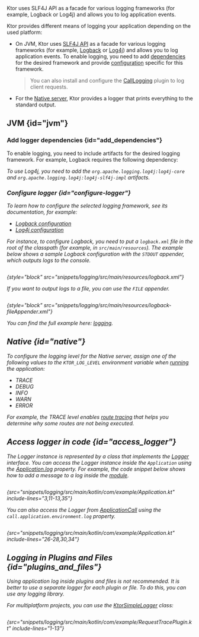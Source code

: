 [//]: # (title: Logging)


<show-structure for="chapter" depth="2"/>

<tldr>
<var name="example_name" value="logging"/>
<include from="lib.topic" element-id="download_example"/>
</tldr>

<link-summary>
Ktor uses SLF4J API as a facade for various logging frameworks (for example, Logback or Log4j) and allows you to log application events.
</link-summary>

Ktor provides different means of logging your application depending on the used platform:

- On JVM, Ktor uses [SLF4J API](http://www.slf4j.org/) as a facade for various logging frameworks (for example, [Logback](https://logback.qos.ch/) or [Log4j](https://logging.apache.org/log4j)) and allows you to log application events. 
To enable logging, you need to add [dependencies](#add_dependencies) for the desired framework and provide [configuration](#configure-logger) specific for this framework.
  > You can also install and configure the [CallLogging](server-call-logging.md) plugin to log client requests.
- For the [Native server](server-native.md), Ktor provides a logger that prints everything to the standard output.

## JVM {id="jvm"}
### Add logger dependencies {id="add_dependencies"}
To enable logging, you need to include artifacts for the desired logging framework.
For example, Logback requires the following dependency:

<var name="group_id" value="ch.qos.logback"/>
<var name="artifact_name" value="logback-classic"/>
<var name="version" value="logback_version"/>
<include from="lib.topic" element-id="add_artifact"/>

To use Log4j, you need to add the `org.apache.logging.log4j:log4j-core` and `org.apache.logging.log4j:log4j-slf4j-impl` artifacts.


### Configure logger {id="configure-logger"}

To learn how to configure the selected logging framework, see its documentation, for example:
- [Logback configuration](http://logback.qos.ch/manual/configuration.html)
- [Log4j configuration](https://logging.apache.org/log4j/2.x/manual/configuration.html)

For instance, to configure Logback, you need to put a `logback.xml` file in the root of the classpath (for example, in `src/main/resources`). 
The example below shows a sample Logback configuration with the `STDOUT` appender, which outputs logs to the console.

```xml
```
{style="block" src="snippets/logging/src/main/resources/logback.xml"}

If you want to output logs to a file, you can use the `FILE` appender.

```xml
```
{style="block" src="snippets/logging/src/main/resources/logback-fileAppender.xml"}

You can find the full example here: [logging](https://github.com/ktorio/ktor-documentation/tree/%ktor_version%/codeSnippets/snippets/logging).



## Native {id="native"}

To configure the logging level for the Native server, 
assign one of the following values to the `KTOR_LOG_LEVEL` environment variable when [running](server-run.md) the application:
- _TRACE_
- _DEBUG_
- _INFO_
- _WARN_
- _ERROR_

For example, the _TRACE_ level enables [route tracing](server-routing.md#trace_routes) 
that helps you determine why some routes are not being executed.



## Access logger in code {id="access_logger"}
The Logger instance is represented by a class that implements the [Logger](https://api.ktor.io/ktor-utils/io.ktor.util.logging/-logger/index.html) interface. You can access the Logger instance inside the `Application` using the [Application.log](https://api.ktor.io/ktor-server/ktor-server-core/io.ktor.server.application/log.html) property. For example, the code snippet below shows how to add a message to a log inside the [module](server-modules.md).

```kotlin
```
{src="snippets/logging/src/main/kotlin/com/example/Application.kt" include-lines="3,11-13,35"}

You can also access the Logger from [ApplicationCall](https://api.ktor.io/ktor-server/ktor-server-core/io.ktor.server.application/-application-call/index.html) using the `call.application.environment.log` property.

```kotlin
```
{src="snippets/logging/src/main/kotlin/com/example/Application.kt" include-lines="26-28,30,34"}

## Logging in Plugins and Files {id="plugins_and_files"}

Using application log inside plugins and files is not recommended. It is better to use a separate logger for each plugin or file. To do this, you can use any logging library. 

For multiplatform projects, you can use the [KtorSimpleLogger](https://api.ktor.io/ktor-utils/io.ktor.util.logging/-ktor-simple-logger.html) class:

```kotlin
```

{src="snippets/logging/src/main/kotlin/com/example/RequestTracePlugin.kt" include-lines="1-13"}
